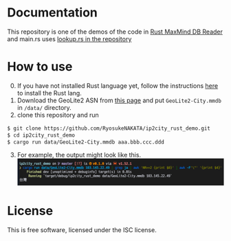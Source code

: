 # Documentation
This repository is one of the demos of the code in [Rust MaxMind DB Reader](https://github.com/oschwald/maxminddb-rust)
and main.rs uses [lookup.rs in the repository](https://github.com/oschwald/maxminddb-rust/blob/main/examples/lookup.rs)

# How to use
0. If you have not installed Rust language yet, follow the instructions [here](https://www.rust-lang.org/ja/tools/install) to install the Rust lang.
1. Download the GeoLite2 ASN from [this page](https://www.maxmind.com/en/accounts/553251/geoip/downloads) and put `GeoLite2-City.mmdb` in `/data/` directory.
2. clone this repository and run
```
$ git clone https://github.com/RyosukeNAKATA/ip2city_rust_demo.git
$ cd ip2city_rust_demo
$ cargo run data/GeoLite2-City.mmdb aaa.bbb.ccc.ddd
```
3. For example, the output might look like this.
![img](/img/sample.png)


# License
This is free software, licensed under the ISC license.